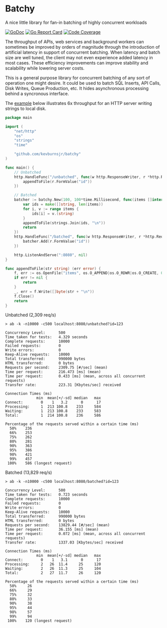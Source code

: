 # Batchy

A nice little library for fan-in batching of highly concurrent workloads

[![GoDoc](https://godoc.org/github.com/kevburnsjr/batchy?status.svg)](https://godoc.org/github.com/kevburnsjr/batchy)
[![Go Report Card](https://goreportcard.com/badge/github.com/kevburnsjr/batchy?2)](https://goreportcard.com/report/github.com/kevburnsjr/batchy)
[![Code Coverage](http://gocover.io/_badge/github.com/kevburnsjr/batchy?2)](http://gocover.io/github.com/kevburnsjr/batchy)

The throughput of APIs, web services and background workers can sometimes be improved by orders of magnitude
through the introduction of artificial latency in support of concurrent batching. When latency and batch size
are well tuned, the client may not even experience added latency in most cases. These efficiency improvements
can improve stability and scalability while lowering server costs.

This is a general purpose library for concurrent batching of any sort of operation one might desire. It could
be used to batch SQL Inserts, API Calls, Disk Writes, Queue Production, etc. It hides asynchronous processing
behind a syncronous interface.

The [example](examples/example.go) below illustrates 6x throughput for an HTTP server writing strings to local disk.

```go
package main

import (
	"net/http"
	"os"
	"strings"
	"time"

	"github.com/kevburnsjr/batchy"
)

func main() {
	// Unbatched
	http.HandleFunc("/unbatched", func(w http.ResponseWriter, r *http.Request) {
		appendToFile(r.FormValue("id"))
	})

	// Batched
	batcher := batchy.New(100, 100*time.Millisecond, func(items []interface{}) (errs []error) {
		var ids = make([]string, len(items))
		for i, v := range items {
			ids[i] = v.(string)
		}
		appendToFile(strings.Join(ids, "\n"))
		return
	})
	http.HandleFunc("/batched", func(w http.ResponseWriter, r *http.Request) {
		batcher.Add(r.FormValue("id"))
	})

	http.ListenAndServe(":8080", nil)
}

func appendToFile(str string) (err error) {
	f, err := os.OpenFile("items", os.O_APPEND|os.O_RDWR|os.O_CREATE, 0600)
	if err != nil {
		return
	}
	_, err = f.Write([]byte(str + "\n"))
	f.Close()
	return
}
```

Unbatched (2,309 req/s)

```
> ab -k -n10000 -c500 localhost:8080/unbatched?id=123

Concurrency Level:      500
Time taken for tests:   4.329 seconds
Complete requests:      10000
Failed requests:        0
Write errors:           0
Keep-Alive requests:    10000
Total transferred:      990000 bytes
HTML transferred:       0 bytes
Requests per second:    2309.75 [#/sec] (mean)
Time per request:       216.473 [ms] (mean)
Time per request:       0.433 [ms] (mean, across all concurrent requests)
Transfer rate:          223.31 [Kbytes/sec] received

Connection Times (ms)
              min  mean[+/-sd] median   max
Connect:        0    1   3.2      0      17
Processing:     1  213 100.8    233     584
Waiting:        1  213 100.8    233     583
Total:          1  214 100.8    236     586

Percentage of the requests served within a certain time (ms)
  50%    236
  66%    253
  75%    262
  80%    281
  90%    363
  95%    386
  98%    421
  99%    457
 100%    586 (longest request)
```

Batched (13,829 req/s)

```
> ab -k -n10000 -c500 localhost:8080/batched?id=123

Concurrency Level:      500
Time taken for tests:   0.723 seconds
Complete requests:      10000
Failed requests:        0
Write errors:           0
Keep-Alive requests:    10000
Total transferred:      990000 bytes
HTML transferred:       0 bytes
Requests per second:    13829.44 [#/sec] (mean)
Time per request:       36.155 [ms] (mean)
Time per request:       0.072 [ms] (mean, across all concurrent requests)
Transfer rate:          1337.03 [Kbytes/sec] received

Connection Times (ms)
              min  mean[+/-sd] median   max
Connect:        0    1   3.1      0      17
Processing:     2   26  11.4     25     120
Waiting:        2   26  11.3     25     104
Total:          2   27  11.7     26     120

Percentage of the requests served within a certain time (ms)
  50%     26
  66%     29
  75%     32
  80%     33
  90%     38
  95%     44
  98%     57
  99%     94
 100%    120 (longest request)
```
